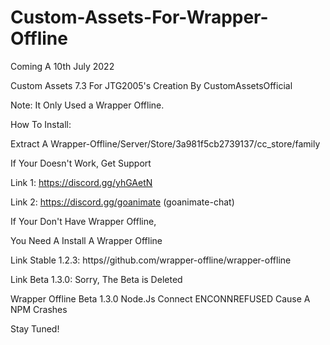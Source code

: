 # Custom-Assets-For-Wrapper-Offline
Coming A 10th July 2022

Custom Assets 7.3 For JTG2005's Creation By CustomAssetsOfficial

Note: It Only Used a Wrapper Offline.

How To Install:

Extract A Wrapper-Offline/Server/Store/3a981f5cb2739137/cc_store/family

If Your Doesn't Work, Get Support

Link 1: https://discord.gg/yhGAetN

Link 2: https://discord.gg/goanimate (goanimate-chat)

If Your Don't Have Wrapper Offline,

You Need A Install A Wrapper Offline

Link Stable 1.2.3: https//github.com/wrapper-offline/wrapper-offline

Link Beta 1.3.0: Sorry, The Beta is Deleted

Wrapper Offline Beta 1.3.0 Node.Js Connect ENCONNREFUSED Cause A NPM Crashes

Stay Tuned!
